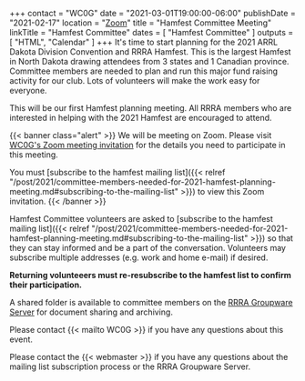 +++
contact = "WC0G"
date = "2021-03-01T19:00:00-06:00"
publishDate = "2021-02-17"
location = "[Zoom](https://lists.rrra.org/mailman/private/hamfest/2021-February/000274.html)"
title = "Hamfest Committee Meeting"
linkTitle = "Hamfest Committee"
dates = [ "Hamfest Committee" ]
outputs = [ "HTML", "Calendar" ]
+++
It's time to start planning for the 2021 ARRL Dakota Division Convention
and RRRA Hamfest. This is the largest Hamfest in North Dakota drawing
attendees from 3 states and 1 Canadian province. Committee members
are needed to plan and run this major fund raising activity for our
club. Lots of volunteers will make the work easy for everyone.

This will be our first Hamfest planning meeting. All RRRA members who are
interested in helping with the 2021 Hamfest are encouraged to attend.

{{< banner class="alert" >}}
We will be meeting on Zoom.
Please visit
[WC0G's Zoom meeting
invitation](https://lists.rrra.org/mailman/private/hamfest/2021-February/000274.html)
for the details you need to participate in this meeting.

You must
[subscribe to the hamfest mailing list]({{< relref "/post/2021/committee-members-needed-for-2021-hamfest-planning-meeting.md#subscribing-to-the-mailing-list" >}})
to view this Zoom invitation.
{{< /banner >}}

Hamfest Committee volunteers are asked to
[subscribe to the hamfest mailing list]({{< relref "/post/2021/committee-members-needed-for-2021-hamfest-planning-meeting.md#subscribing-to-the-mailing-list" >}})
so that they can stay informed and be a part of the
conversation. Volunteers may subscribe multiple addresses
(e.g. work and home e-mail) if desired.

**Returning volunteeers must re-resubscribe to the hamfest list to
confirm their participation.**

A shared folder is available to committee
members on the <a href="https://cloud.rrra.org" rel="nofollow">RRRA
Groupware Server</a> for document sharing and archiving.

Please contact {{< mailto WC0G >}} if you have any questions about this
event.

Please contact the {{< webmaster >}} if you have any questions about the
mailing list subscription process or the RRRA Groupware Server.
